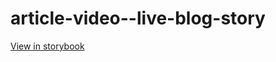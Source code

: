 # article-video--live-blog-story

[View in storybook](https://raw.githack.com/Independent-Digital-News-and-Media-Ltd/standard-pwamp-sb/PR-876-sb/index.html?path=/story/article-video--live-blog-story)